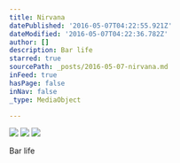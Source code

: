 ```yaml
---
title: Nirvana
datePublished: '2016-05-07T04:22:55.921Z'
dateModified: '2016-05-07T04:22:36.782Z'
author: []
description: Bar life
starred: true
sourcePath: _posts/2016-05-07-nirvana.md
inFeed: true
hasPage: false
inNav: false
_type: MediaObject

---
```

![](https://the-grid-user-content.s3-us-west-2.amazonaws.com/fc0be793-8a56-4b7b-a8da-31c3d4589553.jpg)
![](https://the-grid-user-content.s3-us-west-2.amazonaws.com/a3cbeede-ae48-4f58-aa3b-e9d8b915f425.jpg)
![](https://the-grid-user-content.s3-us-west-2.amazonaws.com/7303c0e6-2709-4645-a08a-ac79c307cb73.jpg)

Bar life